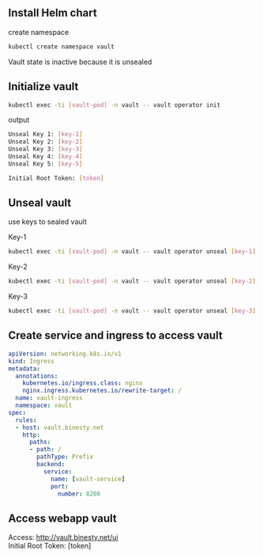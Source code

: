 ## Install Helm chart

create namespace

````bash
kubectl create namespace vault
````

Vault state is inactive because it is unsealed 

## Initialize vault

````bash
kubectl exec -ti [vault-pod] -n vault -- vault operator init
````

output
````bash
Unseal Key 1: [key-1]
Unseal Key 2: [key-2]
Unseal Key 3: [key-3]
Unseal Key 4: [key-4]
Unseal Key 5: [key-5]

Initial Root Token: [token]
````

## Unseal vault

use keys to sealed vault

Key-1
````bash
kubectl exec -ti [vault-pod] -n vault -- vault operator unseal [key-1]
````

Key-2
````bash
kubectl exec -ti [vault-pod] -n vault -- vault operator unseal [key-2]
````

Key-3
````bash
kubectl exec -ti [vault-pod] -n vault -- vault operator unseal [key-3]
````

## Create service and ingress to access vault

````yaml
apiVersion: networking.k8s.io/v1
kind: Ingress
metadata:
  annotations:    
    kubernetes.io/ingress.class: nginx    
    nginx.ingress.kubernetes.io/rewrite-target: /
  name: vault-ingress
  namespace: vault
spec:
  rules:
  - host: vault.binesty.net
    http:
      paths:
      - path: /
        pathType: Prefix
        backend:
          service:
            name: [vault-service]
            port:
              number: 8200
````

## Access webapp vault

Access: http://vault.binesty.net/ui  
Initial Root Token: [token]